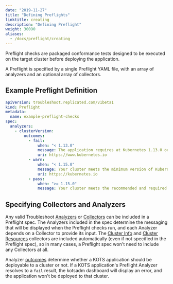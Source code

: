 ```yaml
---
date: "2019-11-27"
title: "Defining Preflights"
linktitle: creating
description: "Defining Preflight"
weight: 30090
aliases:
  - /docs/preflight/creating
---
```


Preflight checks are packaged conformance tests designed to be executed on the target cluster before deploying the application.

A Preflight is specified by a single Preflight YAML file, with an array of analyzers and an optional array of collectors.

## Example Preflight Definition

```yaml
apiVersion: troubleshoot.replicated.com/v1beta1
kind: Preflight
metadata:
  name: example-preflight-checks
spec:
  analyzers:
    - clusterVersion:
        outcomes:
          - fail:
              when: "< 1.13.0"
              message: The application requires at Kubernetes 1.13.0 or later, and recommends 1.15.0.
              uri: https://www.kubernetes.io
          - warn:
              when: "< 1.15.0"
              message: Your cluster meets the minimum version of Kubernetes, but we recommend you update to 1.15.0 or later.
              uri: https://kubernetes.io
          - pass:
              when: ">= 1.15.0"
              message: Your cluster meets the recommended and required versions of Kubernetes.
```

## Specifying Collectors and Analyzers

Any valid Troubleshoot [Analyzers](/reference/analyzers/overview/) or [Collectors](/reference/collectors/overview/) can be included in a Preflight spec.  The Analyzers included in the spec determine the messaging that will be displayed when the Preflight checks run, and each Analyzer depends on a Collector to provide its input.  The [Cluster Info](/reference/collectors/cluster-info/) and [Cluster Resources](/reference/collectors/cluster-resources/) collectors are included automatically (even if not specified in the Preflight spec), so in many cases, a Preflight spec won't need to include any Collectors at all.

Analyzer [outcomes](/reference/analyzers/outcomes/) determine whether a KOTS application should be deployable to a cluster or not.  If a KOTS application's Preflight Analyzer resolves to a `fail` result, the kotsadm dashboard will display an error, and the application won't be deployed to that cluster.
